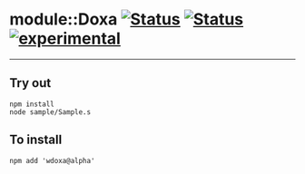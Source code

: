 
# module::Doxa [![Status](https://img.shields.io/circleci/build/github/Wandalen/wDoxa?label=Test&logo=Test)](https://circleci.com/gh/Wandalen/wDoxa) [![Status](https://github.com/Wandalen/wDoxa/workflows/Test/badge.svg)](https://github.com/Wandalen/wDoxa/actions?query=workflow%3ATest) [![experimental](https://img.shields.io/badge/stability-experimental-orange.svg)](https://github.com/emersion/stability-badges#experimental)

___

## Try out
```
npm install
node sample/Sample.s
```

## To install
```
npm add 'wdoxa@alpha'
```

